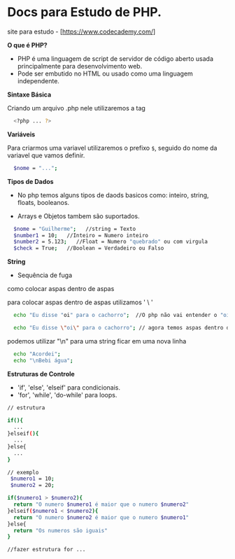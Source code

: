 # Docs para Estudo de PHP.
site para estudo - [https://www.codecademy.com/]

**O que é PHP?**

- PHP é uma linguagem de script de servidor de código aberto usada principalmente para desenvolvimento web. </br>
- Pode ser embutido no HTML ou usado como uma linguagem independente.

**Sintaxe Básica**

Criando um arquivo .php nele utilizaremos a tag

``` bash
  <?php ... ?>
```

**Variáveis**

Para criarmos uma variavel utilizaremos o prefixo `$`, seguido do nome da variavel que vamos definir. 

``` bash
  $nome = "...";
```

**Tipos de Dados**

- No php temos alguns tipos de daods basicos como: inteiro, string, floats, booleanos.

- Arrays e Objetos tambem são suportados.

``` bash
  $nome = "Guilherme";   //string = Texto
  $number1 = 10;   //Inteiro = Numero inteiro
  $number2 = 5.123;   //Float = Numero "quebrado" ou com virgula
  $check = True;   //Boolean = Verdadeiro ou Falso
```
**String**

- Sequência de fuga

como colocar aspas dentro de aspas 

para colocar aspas dentro de aspas utilizamos ' \ '   
``` bash
  echo "Eu disse "oi" para o cachorro";  //O php não vai entender o "oi" pq ele está fora das aspas

  echo "Eu disse \"oi\" para o cachorro"; // agora temos aspas dentro das aspas

```

podemos utilizar "\n" para uma string ficar em uma nova linha

``` bash
  echo "Acordei";
  echo "\nBebi água";
```



**Estruturas de Controle**

- 'if', 'else', 'elseif' para condicionais.
- 'for', 'while', 'do-while' para loops.

``` bash
// estrutura
 
if(){
  ...
}elseif(){
  ...
}else{
  ...
}

// exemplo
 $numero1 = 10;
 $numero2 = 20;

if($numero1 > $numero2){
  return "O numero $numero1 é maior que o numero $numero2"
}elseif($numero1 < $numero2){
  return "O numero $numero2 é maior que o numero $numero1"
}else{
  return "Os numeros são iguais"
}

//fazer estrutura for ...



```




